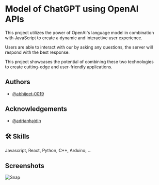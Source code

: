 
# Model of ChatGPT using OpenAI APIs

This project utilizes the power of OpenAI's language model in combination with JavaScript to create a dynamic and interactive user experience.

Users are able to interact with our by asking any questions, the server will respond with the best response. 

This project showcases the potential of combining these two technologies to create cutting-edge and user-friendly applications.



## Authors

- [@abhijeet-0019](https://github.com/abhijeet-0019)

## Acknowledgements

 - [@adrianhajdin](https://github.com/adrianhajdin/)

## 🛠 Skills
Javascript, React, Python, C++, Arduino, ...


## Screenshots

![Snap](https://drive.google.com/file/d/1UvbRM5w1W04WAUzlYOdRlJmWq1Be3aQ8/view?usp=share_link)

